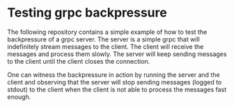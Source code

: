 # Testing grpc backpressure

The following repository contains a simple example of how to test the backpressure of a grpc server.
The server is a simple grpc that will indefinitely stream messages to the client. The client will receive the messages 
and process them slowly. The server will keep sending messages to the client until the client closes the connection.

One can witness the backpressure in action by running the server and the client and observing that the server will stop 
sending messages (logged to stdout) to the client when the client is not able to process the messages fast enough.